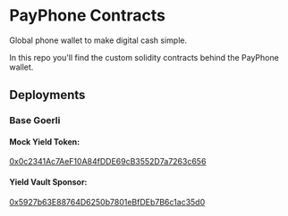 # PayPhone Contracts

Global phone wallet to make digital cash simple.

In this repo you'll find the custom solidity contracts behind the PayPhone wallet.

## Deployments

### Base Goerli

#### Mock Yield Token:

[0x0c2341Ac7AeF10A84fDDE69cB3552D7a7263c656](https://goerli.basescan.org/address/0x0c2341ac7aef10a84fdde69cb3552d7a7263c656)

#### Yield Vault Sponsor:

[0x5927b63E88764D6250b7801eBfDEb7B6c1ac35d0](https://goerli.basescan.org/address/0x5927b63e88764d6250b7801ebfdeb7b6c1ac35d0)
